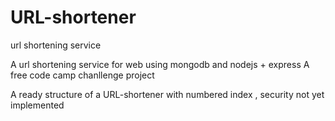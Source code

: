 # URL-shortener
url shortening service


A url shortening service for web using mongodb and nodejs + express
A free code camp chanllenge project 

A ready  structure of a URL-shortener with numbered index , security not yet implemented
